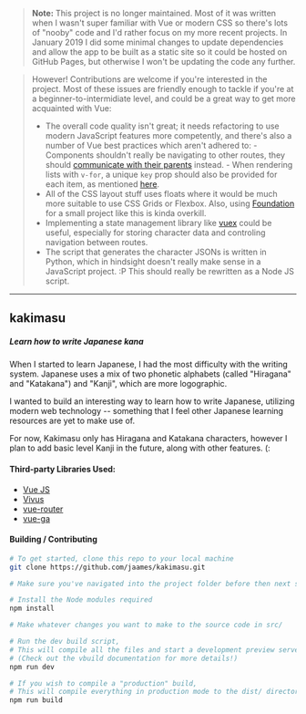 > **Note:** This project is no longer maintained. Most of it was written when I wasn't super familiar with Vue or modern CSS so there's lots of "nooby" code and I'd rather focus on my more recent projects. In January 2019 I did some minimal changes to update dependencies and allow the app to be built as a static site so it could be hosted on GitHub Pages, but otherwise I won't be updating the code any further. 

> However! Contributions are welcome if you're interested in the project. Most of these issues are friendly enough to tackle if you're at a beginner-to-intermidiate level, and could be a great way to get more acquainted with Vue:
> - The overall code quality isn't great; it needs refactoring to use modern JavaScript features more competently, and there's also a number of Vue best practices which aren't adhered to:
	- Components shouldn't really be navigating to other routes, they should [communicate with their parents](https://alligator.io/vuejs/component-communication/) instead.
    - When rendering lists with `v-for`, a unique `key` prop should also be provided for each item, as mentioned [here](https://vuejs.org/v2/guide/list.html#key).
> - All of the CSS layout stuff uses floats where it would be much more suitable to use CSS Grids or Flexbox. Also, using [Foundation](https://foundation.zurb.com/sites) for a small project like this is kinda overkill. 
> - Implementing a state management library like [vuex](https://vuex.vuejs.org/) could be useful, especially for storing character data and controling navigation between routes.
> - The script that generates the character JSONs is written in Python, which in hindsight doesn't really make sense in a JavaScript project. :P This should really be rewritten as a Node JS script.

---

## kakimasu

##### Learn how to write Japanese kana


When I started to learn Japanese, I had the most difficulty with the writing system. Japanese uses a mix of two phonetic alphabets (called "Hiragana" and "Katakana") and "Kanji", which are more logographic.

I wanted to build an interesting way to learn how to write Japanese, utilizing modern web technology -- something that I feel other Japanese learning resources are yet to make use of.

For now, Kakimasu only has Hiragana and Katakana characters, however I plan to add basic level Kanji in the future, along with other features. (:

#### Third-party Libraries Used:

- [Vue JS](http://vuejs.org/)
- [Vivus](https://github.com/maxwellito/vivus)
- [vue-router](https://github.com/vuejs/vue-router)
- [vue-ga](https://github.com/egoist/vue-ga)

#### Building / Contributing

```bash
# To get started, clone this repo to your local machine
git clone https://github.com/jaames/kakimasu.git

# Make sure you've navigated into the project folder before then next steps

# Install the Node modules required
npm install

# Make whatever changes you want to make to the source code in src/

# Run the dev build script,
# This will compile all the files and start a development preview server on port 4000
# (Check out the vbuild documentation for more details!)
npm run dev

# If you wish to compile a "production" build,
# This will compile everything in production mode to the dist/ directory
npm run build
```
